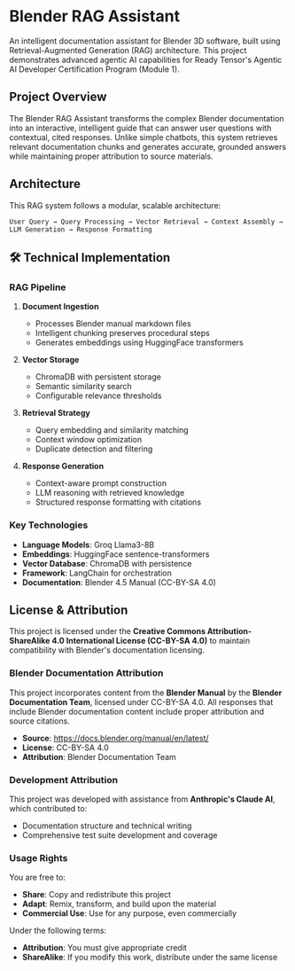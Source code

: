 # Blender RAG Assistant

An intelligent documentation assistant for Blender 3D software, built using Retrieval-Augmented Generation (RAG) architecture. This project demonstrates advanced agentic AI capabilities for Ready Tensor's Agentic AI Developer Certification Program (Module 1).

## Project Overview

The Blender RAG Assistant transforms the complex Blender documentation into an interactive, intelligent guide that can answer user questions with contextual, cited responses. Unlike simple chatbots, this system retrieves relevant documentation chunks and generates accurate, grounded answers while maintaining proper attribution to source materials.

## Architecture

This RAG system follows a modular, scalable architecture:

```
User Query → Query Processing → Vector Retrieval → Context Assembly → LLM Generation → Response Formatting
```

## 🛠️ Technical Implementation

### RAG Pipeline

1. **Document Ingestion**
   - Processes Blender manual markdown files
   - Intelligent chunking preserves procedural steps
   - Generates embeddings using HuggingFace transformers

2. **Vector Storage**
   - ChromaDB with persistent storage
   - Semantic similarity search
   - Configurable relevance thresholds

3. **Retrieval Strategy**
   - Query embedding and similarity matching
   - Context window optimization
   - Duplicate detection and filtering

4. **Response Generation**
   - Context-aware prompt construction
   - LLM reasoning with retrieved knowledge
   - Structured response formatting with citations

### Key Technologies

- **Language Models**: Groq Llama3-8B
- **Embeddings**: HuggingFace sentence-transformers
- **Vector Database**: ChromaDB with persistence
- **Framework**: LangChain for orchestration
- **Documentation**: Blender 4.5 Manual (CC-BY-SA 4.0)

## License & Attribution

This project is licensed under the **Creative Commons Attribution-ShareAlike 4.0 International License (CC-BY-SA 4.0)** to maintain compatibility with Blender's documentation licensing.

### Blender Documentation Attribution

This project incorporates content from the **Blender Manual** by the **Blender Documentation Team**, licensed under CC-BY-SA 4.0. All responses that include Blender documentation content include proper attribution and source citations.

- **Source**: https://docs.blender.org/manual/en/latest/
- **License**: CC-BY-SA 4.0
- **Attribution**: Blender Documentation Team

### Development Attribution

This project was developed with assistance from **Anthropic's Claude AI**, which contributed to:
- Documentation structure and technical writing
- Comprehensive test suite development and coverage

### Usage Rights

You are free to:
- **Share**: Copy and redistribute this project
- **Adapt**: Remix, transform, and build upon the material
- **Commercial Use**: Use for any purpose, even commercially

Under the following terms:
- **Attribution**: You must give appropriate credit
- **ShareAlike**: If you modify this work, distribute under the same license
